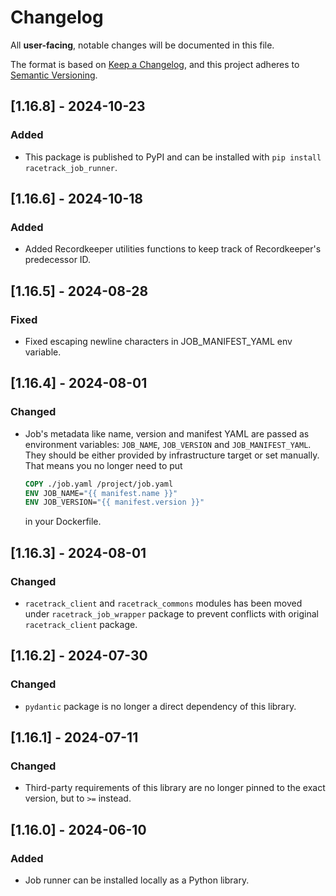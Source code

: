 # Changelog
All **user-facing**, notable changes will be documented in this file.

The format is based on [Keep a Changelog](https://keepachangelog.com/en/1.0.0/),
and this project adheres to [Semantic Versioning](https://semver.org/spec/v2.0.0.html).

## [1.16.8] - 2024-10-23
### Added
- This package is published to PyPI and can be installed with `pip install racetrack_job_runner`.

## [1.16.6] - 2024-10-18
### Added
- Added Recordkeeper utilities functions to keep track of Recordkeeper's predecessor ID.

## [1.16.5] - 2024-08-28
### Fixed
- Fixed escaping newline characters in JOB_MANIFEST_YAML env variable.

## [1.16.4] - 2024-08-01
### Changed
- Job's metadata like name, version and manifest YAML are passed as environment variables: `JOB_NAME`, `JOB_VERSION` and `JOB_MANIFEST_YAML`.
  They should be either provided by infrastructure target or set manually.
  That means you no longer need to put
  ```dockerfile
  COPY ./job.yaml /project/job.yaml
  ENV JOB_NAME="{{ manifest.name }}"
  ENV JOB_VERSION="{{ manifest.version }}"
  ```
  in your Dockerfile.

## [1.16.3] - 2024-08-01
### Changed
- `racetrack_client` and `racetrack_commons` modules has been moved under `racetrack_job_wrapper` package
  to prevent conflicts with original `racetrack_client` package.

## [1.16.2] - 2024-07-30
### Changed
- `pydantic` package is no longer a direct dependency of this library.

## [1.16.1] - 2024-07-11
### Changed
- Third-party requirements of this library are no longer pinned to the exact version, but to `>=` instead.

## [1.16.0] - 2024-06-10
### Added
- Job runner can be installed locally as a Python library.
